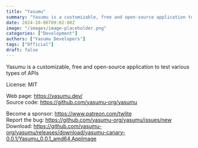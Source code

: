 ```yaml
---
title: "Yasumu"
summary: "Yasumu is a customizable, free and open-source application to test various types of APIs"
date: 2024-10-06T09:02:00Z
image: "/images/image-placeholder.png"
categories: ["Development"]
authors: ["Yasumu Developers"]
tags: ["Official"]
draft: false
---
```


Yasumu is a customizable, free and open-source application to test various types of APIs

License: MIT

Web page: <https://yasumu.dev/>  
Source code: <https://github.com/yasumu-org/yasumu>

Become a sponsor: <https://www.patreon.com/twlite>  
Report the bug: <https://github.com/yasumu-org/yasumu/issues/new>  
Download: <https://github.com/yasumu-org/yasumu/releases/download/yasumu-canary-0.0.1/Yasumu_0.0.1_amd64.AppImage>
